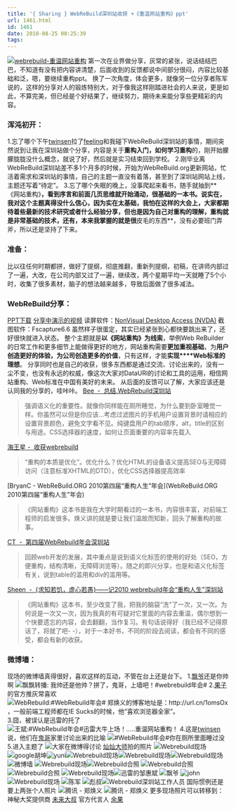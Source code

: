 ```yaml
---
title: '{ Sharing } WebReBuild深圳站收获 +《重温网站重构》ppt'
url: 1461.html
id: 1461
date: 2010-08-25 00:25:39
tags:
---
```


[![webrebuild-重温网站重构](http://cai13.info/blog_pic/WebReBuildppt_15025/webrebuild.jpg "webrebuild-重温网站重构")](http://caib.me/webrebuild/) 第一次在业界做分享，灰常的紧张，说话结结巴巴，不知道有没有把内容讲清楚，后面收到的反馈都说中间部分很闷，内容比较基础和泛，嗯，要继续重构ppt。 换了一次角度，体会更多，就像另一位分享者陈军说的，这样的分享对人的锻炼特别大，对于像我这样刚踏进社会的人来说，更是如此，不算完美，但已经是个好结果了，继续努力，期待未来能分享些更精彩的内容。  

### 浑沌初开：

1.忘了哪个下午[twinsen](http://www.twinsen.net)拉了[feeling](http://hifeeling.com)和我碰下WebReBuild深圳站的事情，期间突然说到让我在深圳站做个分享，内容是关于**重构入门，如何学习重构**的，刚开始朦朦胧胧没什么概念，就说了好，然后就是实习结束回到学校。 2.刚毕业离WebReBuild深圳站差不多1个月多的时候，开始为WebReBuild.org更新网站，忙活着需求和深圳站的事情，自己的主题一直没有着落，甚至到了深圳站网站上线，主题还写着“待定”。 3.忘了哪个失眠的晚上，没事爬起来看书，随手就抽到**《网站重构》**，看到序言和前面几页思维就开始涌动，很基础的一本书。说实在，我对这个主题真得没什么信心，因为实在太基础，我怕在这样的大会上，大家都期待着些最新的技术研究或者什么经验分享，但也是因为自己对重构的理解，**重构就是非常基础的技术**，还有，本来我掌握的就是很**皮毛的东西**，没有必要班门弄斧，所以还是坚持了下来。

### 准备：

比以往任何时期都拼，做好了提纲，彻底推翻，重新列提纲，初稿，在讲师内部过了一遍，大改，在公司内部又过了一遍，继续改，两个星期平均一天就睡了5个小时，收集了很多素材，脑子的想法越来越多，导致后面做了很多减法。

### WebReBuild分享：

 [PPT下载](http://avenirzheng.net/ppt/reviewing_designing_with_web_standards_upload.pdf) [分享中演示的视频](http://avenirzheng.net/ppt/demo.rar) 读屏软件：[NonVisual Desktop Access (NVDA)](http://avenirzheng.net/ppt/nvda_2010.1beta1_installer.exe) 截图软件：Fscapture6.6 虽然样子很蛋定，其实已经紧张到心都快要跳出来了，还好很快就进入状态。 整个主题就是**以《网站重构》为线索**，举例Web ReBuilder的日常工作和更多细节上能做得更好的地方，网站重构需要**更加重视基础**，为**用户创造更好的体验，为公司创造更多的价值**，只有这样，才能**实现****Web标准的理想**。 分享同时也是自己的收获，很多东西都是通过交流、讨论出来的，没有一尘不变，也没有永远的权威，像这次大家对DataURI的讨论和工具的运用，相信网站重构、Web标准在中国有美好的未来。 从后面的反馈可以了解，大家应该还是认同我的分享的，哇咔咔。 [Bee  -  总结.WebRebuild深圳站](总结.WebRebuild深圳站)

> 强调语义化的重要性。就像你同样能在厕所睡觉，为什么要到卧室睡觉一样。你虽然可以但是你应该…考虑过滤图片的手机用户设置背景时请相应的设置背景颜色，避免文字看不见。纯键盘用户的tab顺序，alt，title的区别与用途。CSS选择器的速度，如何让页面重要的内容率先载入

[海王星 -  收获webrebuild](http://blog.boatwinds.com/webrebuild/ )

> “重构的本质是优化”。优化什么？优化HTML的设备语义提高SEO与无障碍访问（注意标准XHTML的DTD），优化CSS选择器提高效率

[BryanC - WebReBuild.ORG 2010第四届“重构人生”年会](WebReBuild.ORG 2010第四届“重构人生”年会)

> 《网站重构》这本书是我在大学时期看过的一本书，内容很丰富，对前端工程师的启发很多。焕义讲的就是要让我们温故而知新，回头了解重构的故事。

[CT  -  第四届WebRebuild年会深圳站](第四届WebRebuild年会深圳站)

> 回顾web开发的发展，其中重点是说到语义化标签的使用的好处（SEO，方便重构，结构清晰，无障碍浏览等）。随之的即兴分享，也是和语义化标签有关，说到table的滥用和div的滥用等。

[Sheen  -  {求知若饥，虚心若愚}——记2010 webrebuild年会“重构人生”深圳站](http://ysheen.com/?p=165#more-165)

> 《网站重构》这本书，至少改变了我，把我的脑袋“洗”了一次，又一次。为何说是一次又一次，因为我真的有可疑对它里面的内容去重温，偶尔想到一个快要遗忘的内容，会去翻翻，当作复习。有句话说得好（我已经不记得原话了，将就了吧\- -），对于一本好书，不同的阶段去阅读，都会有不同的感受，都会有新的收获。

### 微博墙：

现场的微博墙真得很好，喜欢这样的互动，不管在台上还是台下。 1.[飘爷](http://www.pufen.net/)还是你帅啊 ![飘飘转播: 我帅还是他帅？拼了，鬼哥，上墙吧！#webrebuild年会#](http://cai13.info/blog_pic/WebReBuildppt_15025/image.png "飘飘转播: 我帅还是他帅？拼了，鬼哥，上墙吧！#webrebuild年会#") 2.[果子](http://yuguo.us/)的官方推灰常喜欢 ![WebRebuild:#WebRebuild年会# 郑焕义的博客地址是：http://url.cn/1omsOx ，一般前端工程师都在IE Sucks的时候，他“喜欢浏览器全家”。](http://cai13.info/blog_pic/WebReBuildppt_15025/image_3.png "WebRebuild:#WebRebuild年会# 郑焕义的博客地址是：http://url.cn/1omsOx ，一般前端工程师都在IE Sucks的时候，他“喜欢浏览器全家”。") 3.囧，被误认是迅雷的托了 ![王斌:#WebRebuild年会#迅雷大牛上场！..…重温网站重构！](http://cai13.info/blog_pic/WebReBuildppt_15025/image_4.png "王斌:#WebRebuild年会#迅雷大牛上场！..…重温网站重构！") 4.这是[twinsen](http://www.twinsen.net)说，他们在[鬼哥](http://www.cssforest.org/)家里讨论出来的比喻 ![#WebRebuild年会#你在厕所里面睡过没](http://cai13.info/blog_pic/WebReBuildppt_15025/image_5.png "#WebRebuild年会#你在厕所里面睡过没") 5.进入主题了 ![大家在微博得讨论](http://cai13.info/blog_pic/WebReBuildppt_15025/image_6.png "大家在微博得讨论") [灿灿大师](http://www.clys.net/blog/)拍的照片 ![Webrebuild现场](http://cai13.info/blog_pic/WebReBuildppt_15025/IMG_6574.jpg "Webrebuild现场") ![google胡坤](http://cai13.info/blog_pic/WebReBuildppt_15025/IMG_6583.jpg "google胡坤")![yuni](http://cai13.info/blog_pic/WebReBuildppt_15025/IMG_6595.jpg "yuni")![Webrebuild现场](http://cai13.info/blog_pic/WebReBuildppt_15025/IMG_6598.jpg "Webrebuild现场")![Webrebuild现场](http://cai13.info/blog_pic/WebReBuildppt_15025/IMG_6605.jpg "Webrebuild现场")![Webrebuild现场](http://cai13.info/blog_pic/WebReBuildppt_15025/IMG_6613.jpg "Webrebuild现场")![微博墙](http://cai13.info/blog_pic/WebReBuildppt_15025/IMG_6632.jpg "微博墙") ![Webrebuild现场](http://cai13.info/blog_pic/WebReBuildppt_15025/IMG_6635.jpg "Webrebuild现场")![Webrebuild合照](http://cai13.info/blog_pic/WebReBuildppt_15025/IMG_6640.jpg "Webrebuild合照") ![Webrebuild合照](http://cai13.info/blog_pic/WebReBuildppt_15025/IMG_6641.jpg "Webrebuild合照") ![Webrebuild合照](http://cai13.info/blog_pic/WebReBuildppt_15025/IMG_6642.jpg "Webrebuild合照") ![Webrebuild现场](http://cai13.info/blog_pic/WebReBuildppt_15025/IMG_6671.jpg "Webrebuild现场")![迅雷的邹惠斌](http://cai13.info/blog_pic/WebReBuildppt_15025/DSC_0110.jpg "迅雷的邹惠斌") ![飘爷](http://cai13.info/blog_pic/WebReBuildppt_15025/IMG_6681.jpg "飘爷") ![john](http://cai13.info/blog_pic/WebReBuildppt_15025/IMG_6683.jpg "john") ![Webrebuild现场](http://cai13.info/blog_pic/WebReBuildppt_15025/IMG_6688.jpg "Webrebuild现场") ![陈军](http://cai13.info/blog_pic/WebReBuildppt_15025/IMG_6713.jpg "陈军") ![彪叔](http://cai13.info/blog_pic/WebReBuildppt_15025/IMG_6743.jpg "彪叔")![Webrebuild深圳站工作人员](http://cai13.info/blog_pic/WebReBuildppt_15025/IMG_6762.jpg "Webrebuild深圳站工作人员") 国际惯例还是要上两张个人照片 ![腾讯 - 郑焕义](http://cai13.info/blog_pic/WebReBuildppt_15025/IMG_6619.jpg "腾讯 - 郑焕义") ![腾讯 - 郑焕义](http://cai13.info/blog_pic/WebReBuildppt_15025/IMG_6620.jpg "腾讯 - 郑焕义") 更多现场照片可以转移到： 神秘大奖提供商 [未来大叔](http://weilaixu.cn/read.php/361.htm) 官方代言人 [余果](http://yuguo.us/weblog/webrebuild-2010/)